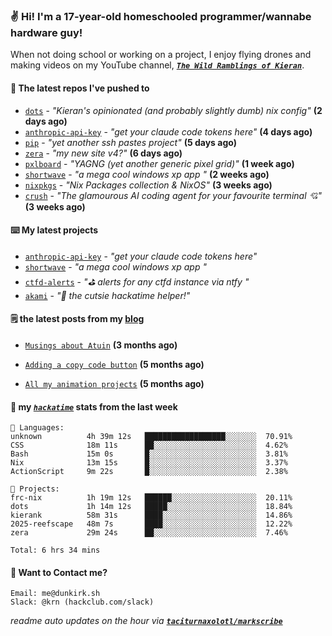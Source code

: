 ### ✌️ Hi! I'm a 17-year-old homeschooled programmer/wannabe hardware guy!

When not doing school or working on a project, I enjoy flying drones and making videos on my YouTube channel, [**_`The Wild Ramblings of Kieran`_**](https://youtube.com/@kieran.rambles).

#### 👷 The latest repos I've pushed to

- [`dots`](https://github.com/taciturnaxolotl/dots) - _"Kieran's opinionated (and probably slightly dumb) nix config"_ **(2 days ago)**
- [`anthropic-api-key`](https://github.com/taciturnaxolotl/anthropic-api-key) - _"get your claude code tokens here"_ **(4 days ago)**
- [`pip`](https://github.com/taciturnaxolotl/pip) - _"yet another ssh pastes project"_ **(5 days ago)**
- [`zera`](https://github.com/taciturnaxolotl/zera) - _"my new site v4?"_ **(6 days ago)**
- [`pxlboard`](https://github.com/taciturnaxolotl/pxlboard) - _"YAGNG (yet another generic pixel grid)"_ **(1 week ago)**
- [`shortwave`](https://github.com/taciturnaxolotl/shortwave) - _"a mega cool windows xp app "_ **(2 weeks ago)**
- [`nixpkgs`](https://github.com/NixOS/nixpkgs) - _"Nix Packages collection & NixOS"_ **(3 weeks ago)**
- [`crush`](https://github.com/charmbracelet/crush) - _"The glamourous AI coding agent for your favourite terminal 💘"_ **(3 weeks ago)**

#### ⌨️ My latest projects

- [`anthropic-api-key`](https://github.com/taciturnaxolotl/anthropic-api-key) - _"get your claude code tokens here"_
- [`shortwave`](https://github.com/taciturnaxolotl/shortwave) - _"a mega cool windows xp app "_
- [`ctfd-alerts`](https://github.com/taciturnaxolotl/ctfd-alerts) - _"⛳ alerts for any ctfd instance via ntfy "_
- [`akami`](https://github.com/taciturnaxolotl/akami) - _"🌷 the cutsie hackatime helper!"_

#### 🗒️ the latest posts from my [blog](https://dunkirk.sh)

- [`Musings about Atuin`](https://dunkirk.sh/blog/atuin/) **(3 months ago)**

- [`Adding a copy code button`](https://dunkirk.sh/blog/adding-a-copy-button/) **(5 months ago)**

- [`All my animation projects`](https://dunkirk.sh/blog/my-animations/) **(5 months ago)**



#### 📡 my [_`hackatime`_](https://waka.hackclub.com) stats from the last week

```text
💾 Languages:
unknown          4h 39m 12s   ██████████████████░░░░░░░  70.91%
CSS              18m 11s      ██░░░░░░░░░░░░░░░░░░░░░░░  4.62%
Bash             15m 0s       █░░░░░░░░░░░░░░░░░░░░░░░░  3.81%
Nix              13m 15s      █░░░░░░░░░░░░░░░░░░░░░░░░  3.37%
ActionScript     9m 22s       █░░░░░░░░░░░░░░░░░░░░░░░░  2.38%

💼 Projects:
frc-nix          1h 19m 12s   ██████░░░░░░░░░░░░░░░░░░░  20.11%
dots             1h 14m 12s   █████░░░░░░░░░░░░░░░░░░░░  18.84%
kierank          58m 31s      ████░░░░░░░░░░░░░░░░░░░░░  14.86%
2025-reefscape   48m 7s       ████░░░░░░░░░░░░░░░░░░░░░  12.22%
zera             29m 24s      ██░░░░░░░░░░░░░░░░░░░░░░░  7.46%

Total: 6 hrs 34 mins
```

#### 📮 Want to Contact me?

```text
Email: me@dunkirk.sh
Slack: @krn (hackclub.com/slack)
```

_readme auto updates on the hour via [**`taciturnaxolotl/markscribe`**](https://github.com/taciturnaxolotl/markscribe)_
